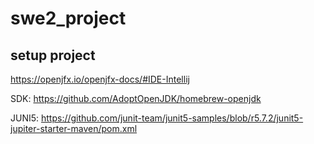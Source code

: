 # swe2_project

## setup project

https://openjfx.io/openjfx-docs/#IDE-Intellij

SDK: https://github.com/AdoptOpenJDK/homebrew-openjdk

JUNI5: https://github.com/junit-team/junit5-samples/blob/r5.7.2/junit5-jupiter-starter-maven/pom.xml
